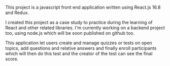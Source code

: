 This project is a javascript front end application written using React.js 16.8 and Redux.

I created this project as a case study to practice during the learning of React and other related libraries. I'm currently working on a backend project too, using node.js which will be soon published on github too.

This application let users create and manage quizzes or tests on open topics, add questions and relative answers and finally enroll participants which will then do this test and the creator of the test can see the final score.